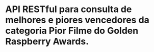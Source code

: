 # API RESTful para consulta de melhores e piores vencedores da categoria Pior Filme do Golden Raspberry Awards.